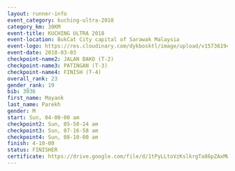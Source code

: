 ```yaml
--- 
layout: runner-info 
event_category: kuching-ultra-2018 
category_km: 30KM 
event-title: KUCHING ULTRA 2018 
event-location: BukCat City capital of Sarawak Malaysia 
event-logo: https://res.cloudinary.com/dykbosktl/image/upload/v1573619473/Logo/kuching-ultra-2018-logo_tlpvm5.png 
event-date: 2018-03-03 
checkpoint-name2: JALAN BAKO (T-2) 
checkpoint-name3: PATINGAN (T-3) 
checkpoint-name4: FINISH (T-4) 
overall_rank: 23
gender_rank: 19
bib: 3036
first_name: Mayank
last_name: Parekh
gender: M
start: Sun, 04-00-00 am
checkpoint2: Sun, 05-50-24 am
checkpoint3: Sun, 07-16-58 am
checkpoint4: Sun, 08-10-00 am
finish: 4-10-00
status: FINISHER
certificate: https://drive.google.com/file/d/1tPyLLtoVzKslkrgTa86pZAxMWKaaP7r/view?usp=sharing","CERTIFICATE")
--- 
```

